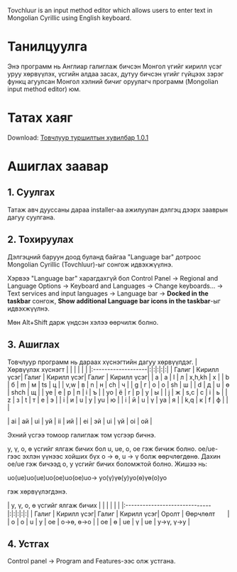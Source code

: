Tovchluur is an input method editor which allows users to enter text in  Mongolian Cyrillic using English keyboard.

# Танилцуулга #

Энэ программ нь Англиар галиглаж бичсэн Монгол үгийг кирилл үсэг уруу хөрвүүлэх, үсгийн алдаа засах, дутуу бичсэн үгийг гүйцээх зэрэг функц агуулсан Монгол хэлний бичиг оруулагч программ (Mongolian input method editor) юм.

# Татах хаяг #
Download: <a href='https://drive.google.com/file/d/0BwLIq9gb2j3HVzl0elNpZHk2Slk/edit?usp=sharing'>Товчлуур туршилтын хувилбар 1.0.1</a>


# Ашиглах заавар #
## 1. Суулгах ##
Татаж авч дууссаны дараа installer-аа ажилуулан дэлгэц дээрх зааврын дагуу суулгана.

## 2. Тохируулах ##
Дэлгэцний баруун доод буланд байгаа "Language bar" дотроос Mongolian Cyrillic (Tovchluur)-ыг сонгож идвэхжүүлнэ.

Хэрвээ "Language bar" харагдахгүй бол
Control Panel -> Regional and Language Options -> Keyboard and Languages
-> Change keyboards... -> Text services and input languages -> Language bar
-> **Docked in the taskbar** сонгож, **Show additional Language bar icons in the taskbar**-ыг идвэхжүүлнэ.

Мөн Alt+Shift дарж үндсэн хэлээ өөрчилж болно.

## 3. Ашиглах ##
Товчлуур программ нь дараах хүснэгтийн дагуу хөрвүүлдэг.
|  Хөрвүүлэх хүснэгт | | | | | |
|:-------------------|:|:|:|:|:|
| Галиг              | Кирилл үсэг| Галиг | Кирилл үсэг| Галиг | Кирилл үсэг|
| a                  | а | l | л | x,h,kh | х |
| b                  | б | m | м | ts | ц |
| v,w                | в | n | н | ch | ч |
| g                  | г | o | о | sh | ш |
| d                  | д | u | ө | shch | щ |
| ye                 | е | p | п | i | ъ |
| yo                 | ё | r | р | y | ы |
| j                  | ж | s,c | с | i | ь |
| z                  | з | t | т | e | э |
| i                  | и | u | y | yu | ю |
| i                  | й | u | ү | ya | я |
| k,q                | к | f | ф | | |

| ai                 | ай | ui | yй | ii | ий |
| ei                 | эй | ui | үй | oi | ой |

Эхний үсгээ томоор галиглаж том үсгээр бичнэ.

y, ү, o, ө үсгийг ялгаж бичих бол u, ue, o, oe гэж бичиж болно. oe/ue-гээс эхлэн үүнээс хойших бүх o -> ө, u -> ү болж өөрчлөгдөнө. Дахин oe/ue гэж бичээд о, y үсгийг бичих боломжтой болно. Жишээ нь:

uo(ue)uo(ue)uo(oe)uo(oe)uo-> уо(ү)үө(у)уо(ө)үө(о)уо

гэж хөрвүүлэгдэнэ.

| y, ү, o, ө үсгийг ялгаж бичих | | | | | |
|:------------------------------|:|:|:|:|:|
| Галиг                         | Кирилл үсэг| Галиг | Кирилл үсэг| Оролт | Өөрчлөлт　　|
| o                             | о | u | y | oe | о->ө, ө->о |
| oe                            | ө | ue | ү | ue | y->ү, ү->y |

## 4. Устгах ##
Control panel -> Program and Features-ээс олж yстгана.